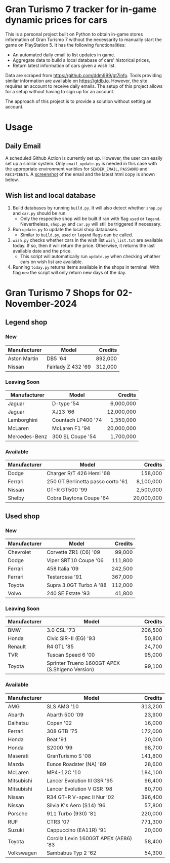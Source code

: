 # Gran Turismo 7 tracker for in-game dynamic prices for cars

This is a personal project built on Python to obtain in-game stores information of Gran Turismo 7 without the necessarity to manually start the game on PlayStation 5. It has the following functionalities:

- An automated daily email to list updates in game.
- Aggregate data to build a local database of cars' historical prices,
- Return latest information of cars given a wish list.

Data are scraped from https://github.com/ddm999/gt7info. Tools providing similar information are available on https://gtdb.io. However, the site requires an account to receive daily emails. The setup of this project allows for a setup without having to sign up for an account.

The approach of this project is to provide a solution without setting an account.

# Usage

## Daily Email

A scheduled Github Action is currently set up. However, the user can easily set up a similar system. Only `email_update.py` is needed in this case with the appropriate environment varibles for `SENDER_EMAIL`, `PASSWORD` and `RECIPIENTS`. A [screenshot](https://raw.githubusercontent.com/marcohoucheng/Gran-Turismo-7-Price-Tracker/main/data/email_screenshot.png) of the email and the latest html copy is shown below.

## Wish list and local database

1. Build databases by running `build.py`. It will also detect whether `shop.py` and `car.py` should be run.
    - Only the respective shop will be built if ran with flag `used` or `legend`. Nevertheless, `shop.py` and `car.py` will still be triggered if necessary.
2. Run `update.py` to update the local shop databases.
    - Similar to `build.py`, `used` or `legend` flags can be called.
3. `wish.py` checks whether cars in the wish list `wish_list.txt` are available today. If so, then it will return the price. Otherwise, it returns the last available date and the price.
    - This script will automatically run `update.py` when checking whather cars on wish list are available.
4. Running `today.py` returns items available in the shops in terminal. With flag `new` the script will only return new days of the day.


# Gran Turismo 7 Shops for 02-November-2024



## Legend shop

### New
 | Manufacturer | Model | Credits |
 | --- | --- | --: |
|Aston Martin|DB5 '64|892,000|
|Nissan|Fairlady Z 432 '69|312,000|

### Leaving Soon
 | Manufacturer | Model | Credits |
 | --- | --- | --: |
|Jaguar|D-type '54|6,000,000|
|Jaguar|XJ13 '66|12,000,000|
|Lamborghini|Countach LP400 '74|1,350,000|
|McLaren|McLaren F1 '94|20,000,000|
|Mercedes-Benz|300 SL Coupe '54|1,700,000|

### Available
 | Manufacturer | Model | Credits |
 | --- | --- | --: |
|Dodge|Charger R/T 426 Hemi '68|158,000|
|Ferrari|250 GT Berlinetta passo corto '61|8,100,000|
|Nissan|GT-R GT500 '99|2,500,000|
|Shelby|Cobra Daytona Coupe '64|20,000,000|


## Used shop

### New
 | Manufacturer | Model | Credits |
 | --- | --- | --: |
|Chevrolet|Corvette ZR1 (C6) '09|99,000|
|Dodge|Viper SRT10 Coupe '06|111,800|
|Ferrari|458 Italia '09|242,500|
|Ferrari|Testarossa '91|367,000|
|Toyota|Supra 3.0GT Turbo A '88|112,000|
|Volvo|240 SE Estate '93|41,800|

### Leaving Soon
 | Manufacturer | Model | Credits |
 | --- | --- | --: |
|BMW|3.0 CSL '73|206,500|
|Honda|Civic SiR-II (EG) '93|50,800|
|Renault|R4 GTL '85|24,700|
|TVR|Tuscan Speed 6 '00|95,000|
|Toyota|Sprinter Trueno 1600GT APEX (S.Shigeno Version)|99,100|

### Available
 | Manufacturer | Model | Credits |
 | --- | --- | --: |
|AMG|SLS AMG '10|313,200|
|Abarth|Abarth 500 '09|23,900|
|Daihatsu|Copen '02|16,000|
|Ferrari|308 GTB '75|172,000|
|Honda|Beat '91|20,000|
|Honda|S2000 '99|98,700|
|Maserati|GranTurismo S '08|141,800|
|Mazda|Eunos Roadster (NA) '89|28,600|
|McLaren|MP4-12C '10|184,100|
|Mitsubishi|Lancer Evolution III GSR '95|96,400|
|Mitsubishi|Lancer Evolution V GSR '98|80,700|
|Nissan|R34 GT-R V-spec II Nur '02|396,400|
|Nissan|Silvia K's Aero (S14) '96|57,800|
|Porsche|911 Turbo (930) '81|220,000|
|RUF|CTR3 '07|771,300|
|Suzuki|Cappuccino (EA11R) '91|20,000|
|Toyota|Corolla Levin 1600GT APEX (AE86) '83|58,400|
|Volkswagen|Sambabus Typ 2 '62|54,300|
